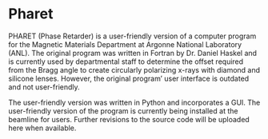 # Pharet
PHARET (Phase Retarder) is a user-friendly version of a computer program for the Magnetic Materials Department at Argonne National Laboratory (ANL). The original program was written in Fortran by Dr. Daniel Haskel and is currently used by departmental staff to determine the offset required from the Bragg angle to create circularly polarizing x-rays with diamond and silicone lenses. However, the original program’ user interface is outdated and not user-friendly. 

The user-friendly version was written in Python and incorporates a GUI. The user-friendly version of the program is currently being installed at the beamline for users. Further revisions to the source code will be uploaded here when available.
